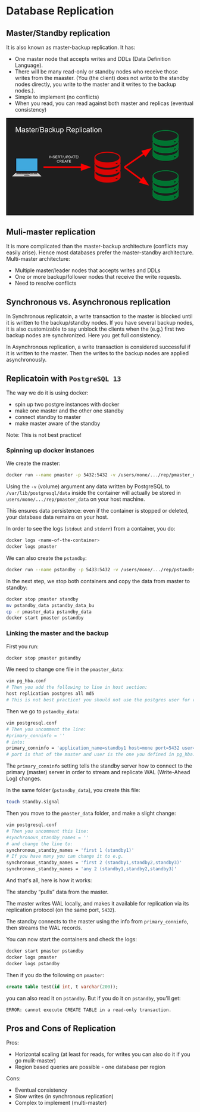 # Database Replication

## Master/Standby replication

It is also known as master-backup replication. It has:
- One master node that accepts writes and DDLs (Data Definition Language).
- There will be many read-only or standby nodes who receive those writes from the maaster. (You (the client) does not write to the standby nodes directly, you write to the master and it writes to the backup nodes.).
- Simple to implement (no conflicts)
- When you read, you can read against both master and replicas (eventual consistency)

![Alt text](Pictures/09/Database-replication-01.png)

## Muli-master replication

It is more complicated than the master-backup architecture (conflicts may easily arise). Hence most databases prefer the master-standby architecture. Multi-master architecture:
- Multiple master/leader nodes that accepts writes and DDLs
- One or more backup/follower nodes that receive the write requests.
- Need to resolve conflicts

## Synchronous vs. Asynchronous replication

In Synchronous replicatoin, a write transaction to the master is blocked until it is written to the backup/standby nodes. If you have several backup nodes, it is also customizable to say unblock the clients when the (e.g.) first two backup nodes are synchronized. Here you get full consistency.

In Asynchronous replication, a write transaction is considered successful if it is written to the master. Then the writes to the backup nodes are applied asynchronously.

## Replicatoin with `PostgreSQL 13`

The way we do it is using docker:
- spin up two postgre instances with docker
- make one master and the other one standby
- connect standby to master
- make master aware of the standby

Note: This is not best practice!

### Spinning up docker instances

We create the master:

```bash
docker run --name pmaster -p 5432:5432 -v /users/mone/.../rep/pmaster_data:/var/lib/postgresql/data -e POSTGRES_PASSWORD=postgres -d postgres
```

Using the `-v` (volume) argument any data written by PostgreSQL to `/var/lib/postgresql/data` inside the container will actually be stored in `users/mone/.../rep/pmaster_data` on your host machine.

This ensures data persistence: even if the container is stopped or deleted, your database data remains on your host.

In order to see the logs (`stdout` and `stderr`) from a container, you do:
```bash
docker logs <name-of-the-container>
docker logs pmaster
```

We can also create the `pstandby`:

```bash
docker run --name pstandby -p 5433:5432 -v /users/mone/.../rep/pstandby_data:/var/lib/postgresql/data -e POSTGRES_PASSWORD=postgres -d postgres
```

In the next step, we stop both containers and copy the data from master to standby:

```bash
docker stop pmaster standby
mv pstandby_data pstandby_data_bu
cp -r pmaster_data pstandby_data
docker start pmaster pstandby
```

### Linking the master and the backup

First you run:

```bash
docker stop pmaster pstandby
```

We need to change one file in the `pmaster_data`:

```bash
vim pg_hba.conf
# Then you add the following to line in host section:
host replication postgres all md5
# This is not best practice! you should not use the postgres user for replication (create another user.)
```

Then we go to `pstandby_data`:

```bash
vim postgresql.conf
# Then you uncomment the line:
#primary_conninfo = ''
# into:
primary_conninfo = 'application_name=standby1 host=mone port=5432 user=postgres password=postgres'
# port is that of the master and user is the one you defined in pg_hba.conf of pmaster_data.
```

The `primary_conninfo` setting tells the standby server how to connect to the primary (master) server in order to stream and replicate WAL (Write-Ahead Log) changes.

In the same folder (`pstandby_data`), you create this file:

```bash
touch standby.signal
```

Then you move to the `pmaster_data` folder, and make a slight change:

```bash
vim postgresql.conf
# Then you uncomment this line:
#synchronous_standby_names = ''
# and change the line to:
synchronous_standby_names = 'first 1 (standby1)'
# If you have many you can change it to e.g.
synchronous_standby_names = 'first 2 (standby1,standby2,standby3)'
synchronous_standby_names = 'any 2 (standby1,standby2,standby3)'
```

And that's all, here is how it works:

The standby “pulls” data from the master.

The master writes WAL locally, and makes it available for replication via its replication protocol (on the same port, `5432`).

The standby connects to the master using the info from `primary_conninfo`, then streams the WAL records.

You can now start the containers and check the logs:

```bash
docker start pmaster pstandby
docker logs pmaster
docker logs pstandby
```

Then if you do the following on `pmaster`:

```sql
create table test(id int, t varchar(200));
```

you can also read it on `pstandby`. But if you do it on `pstandby`, you'll get:

```txt
ERROR: cannot execute CREATE TABLE in a read-only transaction.
```


## Pros and Cons of Replication

Pros:
- Horizontal scaling (at least for reads, for writes you can also do it if you go mulit-master)
- Region based queries are possible - one database per region

Cons:
- Eventual consistency
- Slow writes (in synchronous replication)
- Complex to implement (multi-master)
